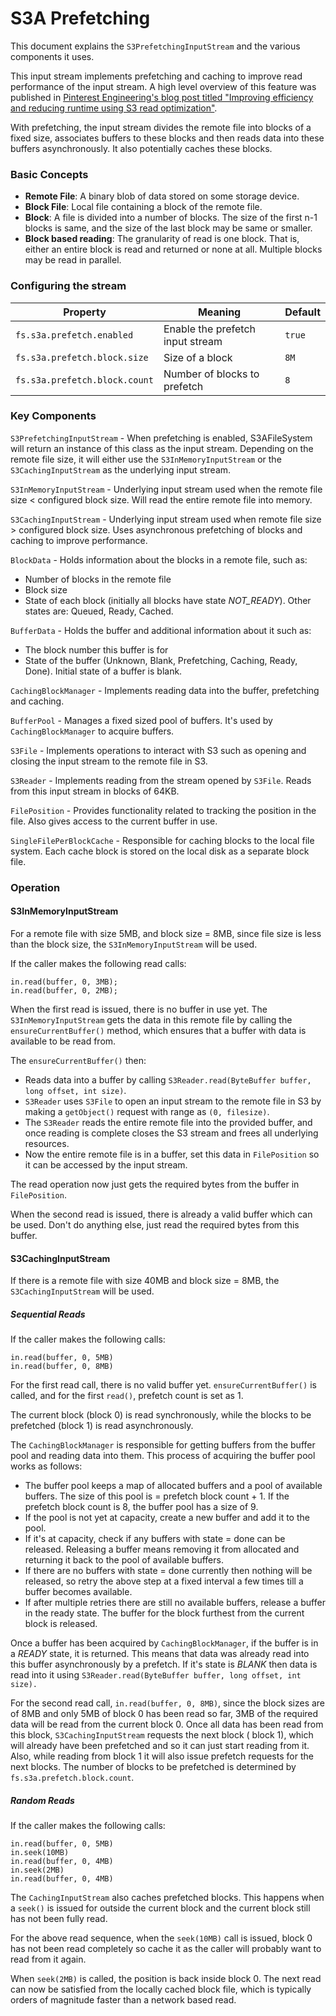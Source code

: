 <!---
  Licensed under the Apache License, Version 2.0 (the "License");
  you may not use this file except in compliance with the License.
  You may obtain a copy of the License at

   http://www.apache.org/licenses/LICENSE-2.0

  Unless required by applicable law or agreed to in writing, software
  distributed under the License is distributed on an "AS IS" BASIS,
  WITHOUT WARRANTIES OR CONDITIONS OF ANY KIND, either express or implied.
  See the License for the specific language governing permissions and
  limitations under the License. See accompanying LICENSE file.
-->

# S3A Prefetching

This document explains the `S3PrefetchingInputStream` and the various components it uses.

This input stream implements prefetching and caching to improve read performance of the input
stream.
A high level overview of this feature was published in
[Pinterest Engineering's blog post titled "Improving efficiency and reducing runtime using S3 read optimization"](https://medium.com/pinterest-engineering/improving-efficiency-and-reducing-runtime-using-s3-read-optimization-b31da4b60fa0).

With prefetching, the input stream divides the remote file into blocks of a fixed size, associates
buffers to these blocks and then reads data into these buffers asynchronously.
It also potentially caches these blocks.

### Basic Concepts

* **Remote File**: A binary blob of data stored on some storage device.
* **Block File**: Local file containing a block of the remote file.
* **Block**: A file is divided into a number of blocks.
The size of the first n-1 blocks is same, and the size of the last block may be same or smaller.
* **Block based reading**: The granularity of read is one block.
That is, either an entire block is read and returned or none at all.
Multiple blocks may be read in parallel.

### Configuring the stream

|Property    |Meaning    |Default    |
|---|---|---|
|`fs.s3a.prefetch.enabled`    |Enable the prefetch input stream    |`true` |
|`fs.s3a.prefetch.block.size`    |Size of a block    |`8M`    |
|`fs.s3a.prefetch.block.count`    |Number of blocks to prefetch    |`8`    |

### Key Components

`S3PrefetchingInputStream` - When prefetching is enabled, S3AFileSystem will return an instance of
this class as the input stream.
Depending on the remote file size, it will either use
the `S3InMemoryInputStream` or the `S3CachingInputStream` as the underlying input stream.

`S3InMemoryInputStream` - Underlying input stream used when the remote file size < configured block
size.
Will read the entire remote file into memory.

`S3CachingInputStream` - Underlying input stream used when remote file size > configured block size.
Uses asynchronous prefetching of blocks and caching to improve performance.

`BlockData` - Holds information about the blocks in a remote file, such as:

* Number of blocks in the remote file
* Block size
* State of each block (initially all blocks have state *NOT_READY*).
Other states are: Queued, Ready, Cached.

`BufferData` - Holds the buffer and additional information about it such as:

* The block number this buffer is for
* State of the buffer (Unknown, Blank, Prefetching, Caching, Ready, Done).
Initial state of a buffer is blank.

`CachingBlockManager` - Implements reading data into the buffer, prefetching and caching.

`BufferPool` - Manages a fixed sized pool of buffers.
It's used by `CachingBlockManager` to acquire buffers.

`S3File` - Implements operations to interact with S3 such as opening and closing the input stream to
the remote file in S3.

`S3Reader` - Implements reading from the stream opened by `S3File`.
Reads from this input stream in blocks of 64KB.

`FilePosition` - Provides functionality related to tracking the position in the file.
Also gives access to the current buffer in use.

`SingleFilePerBlockCache` - Responsible for caching blocks to the local file system.
Each cache block is stored on the local disk as a separate block file.

### Operation

#### S3InMemoryInputStream

For a remote file with size 5MB, and block size = 8MB, since file size is less than the block size,
the `S3InMemoryInputStream` will be used.

If the caller makes the following read calls:

```
in.read(buffer, 0, 3MB);
in.read(buffer, 0, 2MB);
```

When the first read is issued, there is no buffer in use yet.
The `S3InMemoryInputStream` gets the data in this remote file by calling the `ensureCurrentBuffer()`
method, which ensures that a buffer with data is available to be read from.

The `ensureCurrentBuffer()` then:

* Reads data into a buffer by calling `S3Reader.read(ByteBuffer buffer, long offset, int size)`.
* `S3Reader` uses `S3File` to open an input stream to the remote file in S3 by making
  a `getObject()` request with range as `(0, filesize)`.
* The `S3Reader` reads the entire remote file into the provided buffer, and once reading is complete
  closes the S3 stream and frees all underlying resources.
* Now the entire remote file is in a buffer, set this data in `FilePosition` so it can be accessed
  by the input stream.

The read operation now just gets the required bytes from the buffer in `FilePosition`.

When the second read is issued, there is already a valid buffer which can be used.
Don't do anything else, just read the required bytes from this buffer.

#### S3CachingInputStream

If there is a remote file with size 40MB and block size = 8MB, the `S3CachingInputStream` will be
used.

##### Sequential Reads

If the caller makes the following calls:

```
in.read(buffer, 0, 5MB)
in.read(buffer, 0, 8MB)
```

For the first read call, there is no valid buffer yet.
`ensureCurrentBuffer()` is called, and for the first `read()`, prefetch count is set as 1.

The current block (block 0) is read synchronously, while the blocks to be prefetched (block 1) is
read asynchronously.

The `CachingBlockManager` is responsible for getting buffers from the buffer pool and reading data
into them. This process of acquiring the buffer pool works as follows:

* The buffer pool keeps a map of allocated buffers and a pool of available buffers.
The size of this pool is = prefetch block count + 1.
If the prefetch block count is 8, the buffer pool has a size of 9.
* If the pool is not yet at capacity, create a new buffer and add it to the pool.
* If it's at capacity, check if any buffers with state = done can be released.
Releasing a buffer means removing it from allocated and returning it back to the pool of available
buffers.
* If there are no buffers with state = done currently then nothing will be released, so retry the
  above step at a fixed interval a few times till a buffer becomes available.
* If after multiple retries there are still no available buffers, release a buffer in the ready state.
The buffer for the block furthest from the current block is released.

Once a buffer has been acquired by `CachingBlockManager`, if the buffer is in a *READY* state, it is
returned.
This means that data was already read into this buffer asynchronously by a prefetch.
If it's state is *BLANK* then data is read into it using
`S3Reader.read(ByteBuffer buffer, long offset, int size).`

For the second read call, `in.read(buffer, 0, 8MB)`, since the block sizes are of 8MB and only 5MB
of block 0 has been read so far, 3MB of the required data will be read from the current block 0.
Once all data has been read from this block, `S3CachingInputStream` requests the next block (
block 1), which will already have been prefetched and so it can just start reading from it.
Also, while reading from block 1 it will also issue prefetch requests for the next blocks.
The number of blocks to be prefetched is determined by `fs.s3a.prefetch.block.count`.

##### Random Reads

If the caller makes the following calls:

```
in.read(buffer, 0, 5MB)
in.seek(10MB)
in.read(buffer, 0, 4MB)
in.seek(2MB)
in.read(buffer, 0, 4MB)
```

The `CachingInputStream` also caches prefetched blocks.
This happens when a `seek()` is issued for outside the current block and the current block still has
not been fully read.

For the above read sequence, when the `seek(10MB)` call is issued, block 0 has not been read
completely so cache it as the caller will probably want to read from it again.

When `seek(2MB)` is called, the position is back inside block 0.
The next read can now be satisfied from the locally cached block file, which is typically orders of
magnitude faster than a network based read.